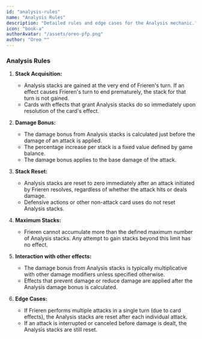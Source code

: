 ```yaml
---
id: "analysis-rules"
name: "Analysis Rules"
description: "Detailed rules and edge cases for the Analysis mechanic."
icon: "book-a"
authorAvatar: "/assets/oreo-pfp.png"
author: "Oreo ™️"
---
```


### Analysis Rules

1.  **Stack Acquisition:**
    * Analysis stacks are gained at the very end of Frieren's turn. If an effect causes Frieren's turn to end prematurely, the stack for that turn is not gained.
    * Cards with effects that grant Analysis stacks do so immediately upon resolution of the card's effect.

2.  **Damage Bonus:**
    * The damage bonus from Analysis stacks is calculated just before the damage of an attack is applied.
    * The percentage increase per stack is a fixed value defined by game balance.
    * The damage bonus applies to the base damage of the attack.

3.  **Stack Reset:**
    * Analysis stacks are reset to zero immediately after an attack initiated by Frieren resolves, regardless of whether the attack hits or deals damage.
    * Defensive actions or other non-attack card uses do not reset Analysis stacks.

4.  **Maximum Stacks:**
    * Frieren cannot accumulate more than the defined maximum number of Analysis stacks. Any attempt to gain stacks beyond this limit has no effect.

5.  **Interaction with other effects:**
    * The damage bonus from Analysis stacks is typically multiplicative with other damage modifiers unless specified otherwise.
    * Effects that prevent damage or reduce damage are applied after the Analysis damage bonus is calculated.

6.  **Edge Cases:**
    * If Frieren performs multiple attacks in a single turn (due to card effects), the Analysis stacks are reset after each individual attack.
    * If an attack is interrupted or canceled before damage is dealt, the Analysis stacks are still reset.